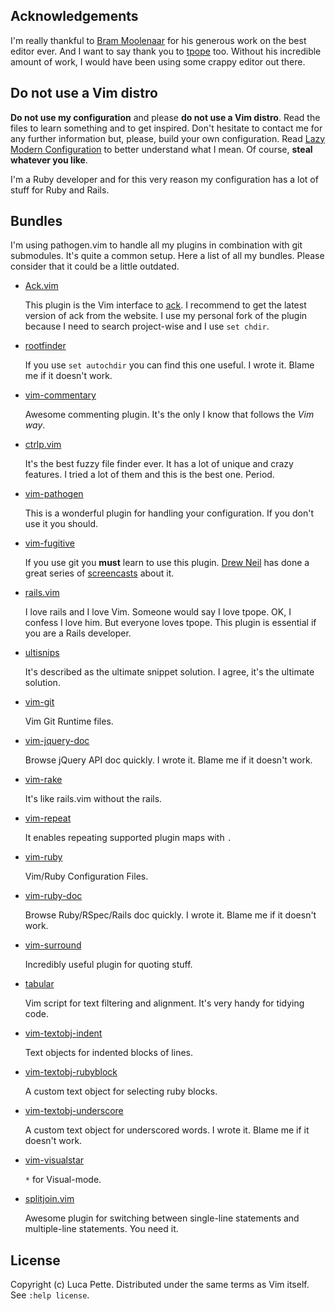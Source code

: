 Acknowledgements
----------------

I'm really thankful to [Bram Moolenaar](http://www.moolenaar.net/) for his
generous work on the best editor ever. And I want to say thank you to
[tpope](http://tpo.pe/) too. Without his incredible amount of work, I would
have been using some crappy editor out there.

Do not use a Vim distro
-----------------------

**Do not use my configuration** and please **do not use a Vim distro**. Read
the files to learn something and to get inspired. Don't hesitate to contact me
for any further information but, please, build your own configuration. Read
[Lazy Modern
Configuration](http://lucapette.com/vim/rails/vim-for-rails-developers-lazy-modern-configuration/)
to better understand what I mean. Of course, **steal whatever you like**.

I'm a Ruby developer and for this very reason my configuration has a lot of
stuff for Ruby and Rails.

Bundles
-------

I'm using pathogen.vim to handle all my plugins in combination with git
submodules. It's quite a common setup. Here a list of all my bundles. Please
consider that it could be a little outdated.

- [Ack.vim](http://www.vim.org/scripts/script.php?script_id=2572)

  This plugin is the Vim interface to [ack](http://betterthangrep.com/). I
  recommend to get the latest version of ack from the website. I use my
  personal fork of the plugin because I need to search project-wise and I use
  `set chdir`.

- [rootfinder](https://github.com/lucapette/vim-rootfinder)

  If you use `set autochdir` you can find this one useful. I wrote it. Blame
  me if it doesn't work.

- [vim-commentary](https://github.com/tpope/vim-commentary)

  Awesome commenting plugin. It's the only I know that follows the *Vim way*.

- [ctrlp.vim](http://kien.github.com/ctrlp.vim/)

  It's the best fuzzy file finder ever. It has a lot of unique and crazy
  features. I tried a lot of them and this is the best one. Period.

- [vim-pathogen](https://github.com/tpope/vim-pathogen)

  This is a wonderful plugin for handling your configuration. If you don't
  use it you should.

- [vim-fugitive](https://github.com/tpope/vim-fugitive)

  If you use git you **must** learn to use this plugin.
  [Drew Neil](https://github.com/nelstrom) has done a great series of
  [screencasts](http://vimcasts.org/) about it.

- [rails.vim](http://rails.vim.tpope.net/)

  I love rails and I love Vim. Someone would say I love tpope. OK, I confess I
  love him. But everyone loves tpope. This plugin is essential if you
  are a Rails developer.

- [ultisnips](https://github.com/SirVer/ultisnips)

  It's described as the ultimate snippet solution. I agree, it's the ultimate
  solution.

- [vim-git](https://github.com/tpope/vim-git)

  Vim Git Runtime files.

- [vim-jquery-doc](https://github.com/lucapette/vim-jquery-doc)

  Browse jQuery API doc quickly. I wrote it. Blame me if it doesn't work.

- [vim-rake](https://github.com/tpope/vim-rake)

   It's like rails.vim without the rails.

- [vim-repeat](https://github.com/tpope/vim-repeat)

  It enables repeating supported plugin maps with `.`

- [vim-ruby](https://github.com/vim-ruby/vim-ruby)

  Vim/Ruby Configuration Files.

- [vim-ruby-doc](https://github.com/lucapette/vim-ruby-doc)

  Browse Ruby/RSpec/Rails doc quickly. I wrote it. Blame me if it doesn't
  work.

- [vim-surround](https://github.com/tpope/vim-surround)

  Incredibly useful plugin for quoting stuff.

- [tabular](https://github.com/godlygeek/tabular)

  Vim script for text filtering and alignment. It's very handy for tidying
  code.

- [vim-textobj-indent](https://github.com/kana/vim-textobj-indent)

  Text objects for indented blocks of lines.

- [vim-textobj-rubyblock](https://github.com/nelstrom/vim-textobj-rubyblock)

  A custom text object for selecting ruby blocks.

- [vim-textobj-underscore](https://github.com/lucapette/vim-textobj-underscore)

  A custom text object for underscored words. I wrote it. Blame me if it
  doesn't work.

- [vim-visualstar](https://github.com/thinca/vim-visualstar)

  `*` for Visual-mode.

- [splitjoin.vim](https://github.com/AndrewRadev/splitjoin.vim)

  Awesome plugin for switching between single-line statements and multiple-line
  statements. You need it.

License
-------

Copyright (c) Luca Pette. Distributed under the same terms as Vim itself. See `:help license`.
